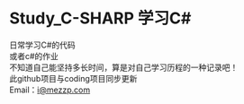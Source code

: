 # Study_C-SHARP 学习C#
日常学习C#的代码<br>
或者c#的作业<br>
不知道自己能坚持多长时间，算是对自己学习历程的一种记录吧！<br>
此github项目与coding项目同步更新<br>
Email：i@mezzp.com
